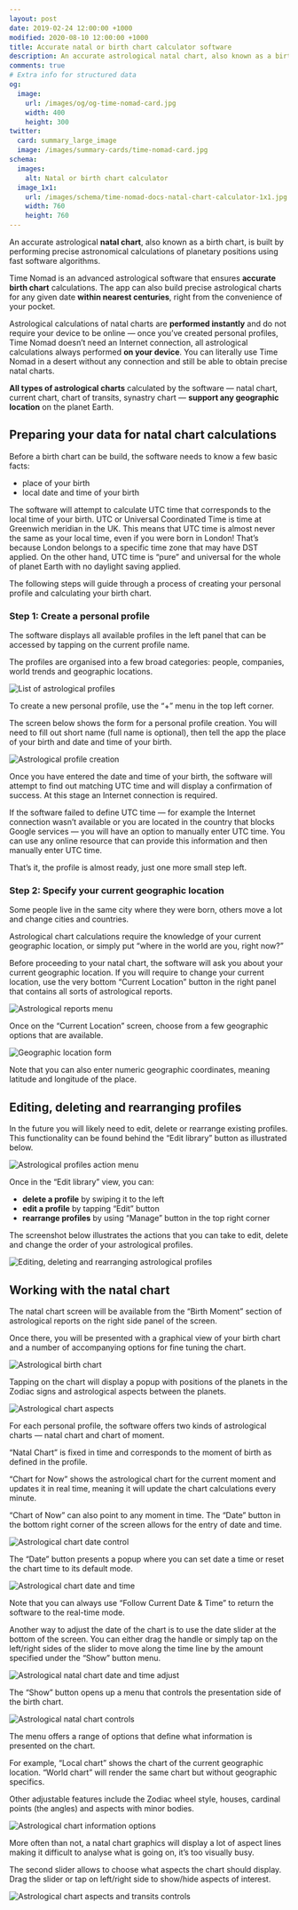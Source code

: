 ```yaml
---
layout: post
date: 2019-02-24 12:00:00 +1000
modified: 2020-08-10 12:00:00 +1000
title: Accurate natal or birth chart calculator software
description: An accurate astrological natal chart, also known as a birth chart, is built by performing precise astronomical calculations of planetary positions using fast software algorithms.
comments: true
# Extra info for structured data
og:
  image:
    url: /images/og/og-time-nomad-card.jpg
    width: 400
    height: 300
twitter:
  card: summary_large_image
  image: /images/summary-cards/time-nomad-card.jpg
schema:
  images:
    alt: Natal or birth chart calculator
  image_1x1:
    url: /images/schema/time-nomad-docs-natal-chart-calculator-1x1.jpg
    width: 760
    height: 760
---
```


An accurate astrological **natal chart**, also known as a birth chart, is built by performing precise astronomical calculations of planetary positions using fast software algorithms.

Time Nomad is an advanced astrological software that ensures **accurate birth chart** calculations. The app can also build precise astrological charts for any given date **within nearest centuries**, right from the convenience of your pocket.

Astrological calculations of natal charts are **performed instantly** and do not require your device to be online — once you’ve created personal profiles, Time Nomad doesn’t need an Internet connection, all astrological calculations always performed **on your device**. You can literally use Time Nomad in a desert without any connection and still be able to obtain precise natal charts.

**All types of astrological charts** calculated by the software — natal chart, current chart, chart of transits, synastry chart — **support any geographic location** on the planet Earth.

## Preparing your data for natal chart calculations

Before a birth chart can be build, the software needs to know a few basic facts:

* place of your birth
* local date and time of your birth

The software will attempt to calculate UTC time that corresponds to the local time of your birth. UTC or Universal Coordinated Time is time at Greenwich meridian in the UK. This means that UTC time is almost never the same as your local time, even if you were born in London! That’s because London belongs to a specific time zone that may have DST applied. On the other hand, UTC time is “pure” and universal for the whole of planet Earth with no daylight saving applied.

The following steps will guide through a process of creating your personal profile and calculating your birth chart.

### Step 1: Create a personal profile

The software displays all available profiles in the left panel that can be accessed by tapping on the current profile name. 

The profiles are organised into a few broad categories: people, companies, world trends and geographic locations.

<img loading="lazy" src="/images/docs/astrological-profile-creation-01.jpg" srcset="/images/docs/astrological-profile-creation-01.jpg 1x, /images/docs/astrological-profile-creation-01@2x.jpg 2x" alt="List of astrological profiles">

To create a new personal profile, use the “+” menu in the top left corner.

The screen below shows the form for a personal profile creation. You will need to fill out short name (full name is optional), then tell the app the place of your birth and date and time of your birth.

<img loading="lazy" src="/images/docs/astrological-profile-creation-03.jpg" srcset="/images/docs/astrological-profile-creation-03.jpg 1x, /images/docs/astrological-profile-creation-03@2x.jpg 2x" alt="Astrological profile creation">

Once you have entered the date and time of your birth, the software will attempt to find out matching UTC time and will display a confirmation of success. At this stage an Internet connection is required.

If the software failed to define UTC time — for example the Internet connection wasn’t available or you are located in the country that blocks Google services — you will have an option to manually enter UTC time. You can use any online resource that can provide this information and then manually enter UTC time.

That’s it, the profile is almost ready, just one more small step left.

### Step 2: Specify your current geographic location

Some people live in the same city where they were born, others move a lot and change cities and countries.

Astrological chart calculations require the knowledge of your current geographic location, or simply put “where in the world are you, right now?”

Before proceeding to your natal chart, the software will ask you about your current geographic location. If you will require to change your current location, use the very bottom “Current Location” button in the right panel that contains all sorts of astrological reports.

<img loading="lazy" src="/images/docs/astrological-profile-geographic-location-01.jpg" srcset="/images/docs/astrological-profile-geographic-location-01.jpg 1x, /images/docs/astrological-profile-geographic-location-01@2x.jpg 2x" alt="Astrological reports menu">

Once on the “Current Location” screen, choose from a few geographic options that are available. 

<img loading="lazy" src="/images/docs/astrological-profile-geographic-location-02.jpg" srcset="/images/docs/astrological-profile-geographic-location-02.jpg 1x, /images/docs/astrological-profile-geographic-location-02@2x.jpg 2x" alt="Geographic location form">

Note that you can also enter numeric geographic coordinates, meaning latitude and longitude of the place.

## Editing, deleting and rearranging profiles

In the future you will likely need to edit, delete or rearrange existing profiles. This functionality can be found behind the “Edit library” button as illustrated below.

<img loading="lazy" src="/images/docs/astrological-profile-creation-02.jpg" srcset="/images/docs/astrological-profile-creation-02.jpg 1x, /images/docs/astrological-profile-creation-02@2x.jpg 2x" alt="Astrological profiles action menu">

Once in the “Edit library” view, you can:

* **delete a profile** by swiping it to the left
* **edit a profile** by tapping “Edit” button
* **rearrange profiles** by using “Manage” button in the top right corner

The screenshot below illustrates the actions that you can take to edit, delete and change the order of your astrological profiles.

<img loading="lazy" src="/images/docs/astrological-profile-editing-01.jpg" srcset="/images/docs/astrological-profile-editing-01.jpg 1x, /images/docs/astrological-profile-editing-01@2x.jpg 2x" alt="Editing, deleting and rearranging astrological profiles">

## Working with the natal chart

The natal chart screen will be available from the “Birth Moment” section of astrological reports on the right side panel of the screen.

Once there, you will be presented with a graphical view of your birth chart and a number of accompanying options for fine tuning the chart.

<img loading="lazy" src="/images/docs/astrological-birth-chart-01.jpg" srcset="/images/docs/astrological-birth-chart-01.jpg 1x, /images/docs/astrological-birth-chart-01@2x.jpg 2x" alt="Astrological birth chart">

Tapping on the chart will display a popup with positions of the planets in the Zodiac signs and astrological aspects between the planets.

<img loading="lazy" src="/images/docs/astrological-chart-aspects-01.jpg" srcset="/images/docs/astrological-chart-aspects-01.jpg 1x, /images/docs/astrological-chart-aspects-01@2x.jpg 2x" alt="Astrological chart aspects">

For each personal profile, the software offers two kinds of astrological charts — natal chart and chart of moment.

“Natal Chart” is fixed in time and corresponds to the moment of birth as defined in the profile.

“Chart for Now” shows the astrological chart for the current moment and updates it in real time, meaning it will update the chart calculations every minute.

“Chart of Now” can also point to any moment in time. The “Date” button in the bottom right corner of the screen allows for the entry of date and time.

<img loading="lazy" src="/images/docs/astrological-natal-chart-controls-02.jpg" srcset="/images/docs/astrological-natal-chart-controls-02.jpg 1x, /images/docs/astrological-natal-chart-controls-02@2x.jpg 2x" alt="Astrological chart date control">

The “Date” button presents a popup where you can set date a time or reset the chart time to its default mode.

<img loading="lazy" src="/images/docs/astrological-natal-chart-date-time-01.jpg" srcset="/images/docs/astrological-natal-chart-date-time-01.jpg 1x, /images/docs/astrological-natal-chart-date-time-01@2x.jpg 2x" alt="Astrological chart date and time">

Note that you can always use “Follow Current Date & Time” to return the software to the real-time mode.

Another way to adjust the date of the chart is to use the date slider at the bottom of the screen. You can either drag the handle or simply tap on the left/right sides of the slider to move along the time line by the amount specified under the “Show” button menu.

<img loading="lazy" src="/images/docs/astrological-natal-chart-controls-01.jpg" srcset="/images/docs/astrological-natal-chart-controls-01.jpg 1x, /images/docs/astrological-natal-chart-controls-01@2x.jpg 2x" alt="Astrological natal chart date and time adjust">

The “Show” button opens up a menu that controls the presentation side of the birth chart.

<img loading="lazy" src="/images/docs/astrological-natal-chart-controls-03.jpg" srcset="/images/docs/astrological-natal-chart-controls-03.jpg 1x, /images/docs/astrological-natal-chart-controls-03@2x.jpg 2x" alt="Astrological natal chart controls">

The menu offers a range of options that define what information is presented on the chart.

For example, “Local chart” shows the chart of the current geographic location. “World chart” will render the same chart but without geographic specifics.

Other adjustable features include the Zodiac wheel style, houses, cardinal points (the angles) and aspects with minor bodies.

<img loading="lazy" src="/images/docs/astrological-natal-chart-options-01.jpg" srcset="/images/docs/astrological-natal-chart-options-01.jpg 1x, /images/docs/astrological-natal-chart-options-01@2x.jpg 2x" alt="Astrological chart information options">

More often than not, a natal chart graphics will display a lot of aspect lines making it difficult to analyse what is going on, it’s too visually busy.

The second slider allows to choose what aspects the chart should display. Drag the slider or tap on left/right side to show/hide aspects of interest.

<img loading="lazy" src="/images/docs/astrological-natal-chart-controls-04.jpg" srcset="/images/docs/astrological-natal-chart-controls-04.jpg 1x, /images/docs/astrological-natal-chart-controls-04@2x.jpg 2x" alt="Astrological chart aspects and transits controls">

